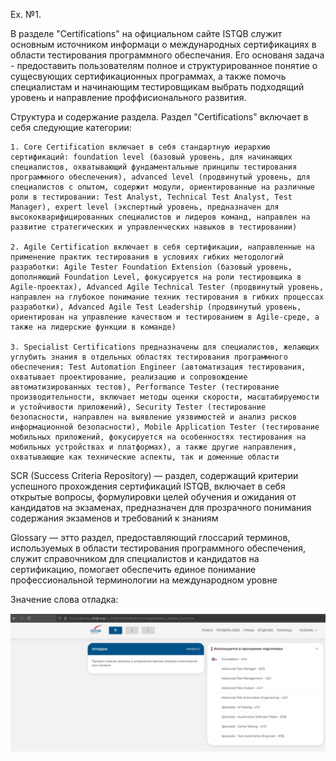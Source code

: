 Ex. №1.

В разделе "Certifications" на официальном сайте ISTQB служит основным источником информаци о международных сертификациях в области тестирования программного обеспечания. Его основаня задача - предоставить пользователям полное и структурированное понятие о сущесвующих сертификационных программах, а также помочь специалистам и начинающим тестировщикам выбрать подходящий уровень и направление проффисионального развития.

Структура и содержание раздела. Раздел "Certifications" включает в себя следующие категории:

    1. Core Certification включает в себя стандартную иерархию сертификаций: foundation level (базовый уровень, для начинающих специалистов, охватывающий фундаментальные принципы тестирования программного обеспечения), advanced level (продвинутый уровень, для специалистов с опытом, содержит модули, ориентированные на различные роли в тестировании: Test Analyst, Technical Test Analyst, Test Manager), expert level (экспертный уровень, предназначен для высококварифицированных специалистов и лидеров команд, направлен на развитие стратегических и управленческих навыков в тестировании)

    2. Agile Certification включает в себя сертификации, направленные на применение практик тестирования в условиях гибких методологий разработки: Agile Tester Foundation Extension (базовый уровень, дополняющий Foundation Level, фокусируется на роли тестировщика в Agile-проектах), Advanced Agile Technical Tester (продвинутый уровень, направлен на глубокое понимание техник тестирования в гибких процессах разработки), Advanced Agile Test Leadership (продвинутый уровень, ориентирован на управление качеством и тестированием в Agile-среде, а также на лидерские функции в команде)

    3. Specialist Certifications предназначены для специалистов, желающих углубить знания в отдельных областях тестирования программного обеспечения: Test Automation Engineer (автоматизация тестирования, охватывает проектирование, реализацию и сопровождение автоматизированных тестов), Performance Tester (тестирование производительности, включает методы оценки скорости, масштабируемости и устойчивости приложений), Security Tester (тестирование безопасности, направлен на выявление уязвимостей и анализ рисков информационной безопасности), Mobile Application Tester (тестирование мобильных приложений, фокусируется на особенностях тестирования на мобильных устройствах и платформах), а также другие направления, охватывающие как технические аспекты, так и доменные области

SCR (Success Criteria Repository) — раздел, содержащий критерии успешного прохождения сертификаций ISTQB, включает в себя открытые вопросы, формулировки целей обучения и ожидания от кандидатов на экзаменах, предназначен для прозрачного понимания содержания экзаменов и требований к знаниям

Glossary — этто раздел, предоставляющий глоссарий терминов, используемых в области тестирования программного обеспечения, служит справочником для специалистов и кандидатов на сертификацию, помогает обеспечить единое понимание профессиональной терминологии на международном уровне

Значение слова отладка:

![](photo/What_Is_Otladka.png)

